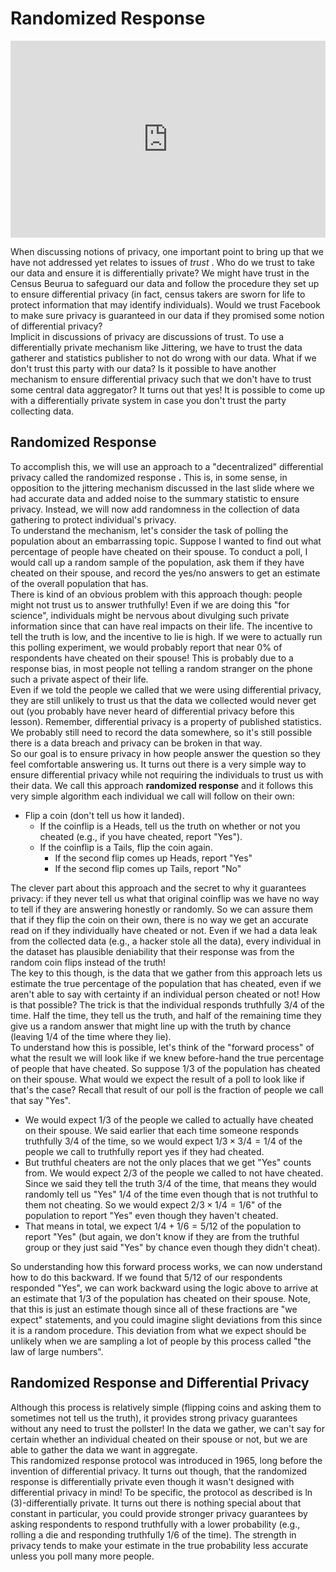 # Randomized Response


<div style="position: relative; padding-bottom: 62.5%; height: 0;">
    <iframe src="https://www.loom.com/embed/cae22f5a50404b05bef82d70392673a7?sharedAppSource=personal_library" frameborder="0" webkitallowfullscreen mozallowfullscreen allowfullscreen style="position: absolute; top: 0; left: 0; width: 100%; height: 100%;"></iframe>
</div>

When discussing notions of privacy, one important point to bring up that we have not addressed yet relates to issues of *trust* . Who do we trust to take our data and ensure it is differentially private? We might have trust in the Census Beurua to safeguard our data and follow the procedure they set up to ensure differential privacy (in fact, census takers are sworn for life to protect information that may identify individuals). Would we trust Facebook to make sure privacy is guaranteed in our data if they promised some notion of differential privacy?  
Implicit in discussions of privacy are discussions of trust. To use a differentially private mechanism like Jittering, we have to trust the data gatherer and statistics publisher to not do wrong with our data. What if we don't trust this party with our data? Is it possible to have another mechanism to ensure differential privacy such that we don't have to trust some central data aggregator? It turns out that yes! It is possible to come up with a differentially private system in case you don't trust the party collecting data.  
##  Randomized Response  

To accomplish this, we will use an approach to a "decentralized" differential privacy called the randomized response **.** This is, in some sense, in opposition to the jittering mechanism discussed in the last slide where we had accurate data and added noise to the summary statistic to ensure privacy. Instead, we will now add randomness in the collection of data gathering to protect individual's privacy.  
To understand the mechanism, let's consider the task of polling the population about an embarrassing topic. Suppose I wanted to find out what percentage of people have cheated on their spouse. To conduct a poll, I would call up a random sample of the population, ask them if they have cheated on their spouse, and record the yes/no answers to get an estimate of the overall population that has.  
There is kind of an obvious problem with this approach though: people might not trust us to answer truthfully! Even if we are doing this "for science", individuals might be nervous about divulging such private information since that can have real impacts on their life. The incentive to tell the truth is low, and the incentive to lie is high. If we were to actually run this polling experiment, we would probably report that near 0% of respondents have cheated on their spouse! This is probably due to a response bias, in most people not telling a random stranger on the phone such a private aspect of their life.  
Even if we told the people we called that we were using differential privacy, they are still unlikely to trust us that the data we collected would never get out (you probably have never heard of differential privacy before this lesson). Remember, differential privacy is a property of published statistics. We probably still need to record the data somewhere, so it's still possible there is a data breach and privacy can be broken in that way.  
So our goal is to ensure privacy in how people answer the question so they feel comfortable answering us. It turns out there is a very simple way to ensure differential privacy while not requiring the individuals to trust us with their data. We call this approach **randomized response** and it follows this very simple algorithm each individual we call will follow on their own:  
-  Flip a coin (don't tell us how it landed).  
    -  If the coinflip is a Heads, tell us the truth on whether or not you cheated (e.g., if you have cheated, report "Yes").  
    -  If the coinflip is a Tails, flip the coin again.  
        -  If the second flip comes up Heads, report "Yes"  
        -  If the second flip comes up Tails, report "No"  



The clever part about this approach and the secret to why it guarantees privacy: if they never tell us what that original coinflip was we have no way to tell if they are answering honestly or randomly. So we can assure them that if they flip the coin on their own, there is no way we get an accurate read on if they individually have cheated or not. Even if we had a data leak from the collected data (e.g., a hacker stole all the data), every individual in the dataset has plausible deniability that their response was from the random coin flips instead of the truth!  
The key to this though, is the data that we gather from this approach lets us estimate the true percentage of the population that has cheated, even if we aren't able to say with certainty if an individual person cheated or not! How is that possible? The trick is that the individual responds truthfully 3/4 of the time. Half the time, they tell us the truth, and half of the remaining time they give us a random answer that might line up with the truth by chance (leaving 1/4 of the time where they lie).  
To understand how this is possible, let's think of the "forward process" of what the result we will look like if we knew before-hand the true percentage of people that have cheated. So suppose 1/3 of the population has cheated on their spouse. What would we expect the result of a poll to look like if that's the case? Recall that result of our poll is the fraction of people we call that say "Yes".  
-  We would expect 1/3 of the people we called to actually have cheated on their spouse. We said earlier that each time someone responds truthfully 3/4 of the time, so we would expect $1/3 \times 3/4 = 1/4$ of the people we call to truthfully report yes if they had cheated.  
-  But truthful cheaters are not the only places that we get "Yes" counts from. We would expect 2/3 of the people we called to not have cheated. Since we said they tell the truth 3/4 of the time, that means they would randomly tell us "Yes" 1/4 of the time even though that is not truthful to them not cheating. So we would expect $2/3 \times 1/4 = 1/6$" of the population to report "Yes" even though they haven't cheated.  
-  That means in total, we expect $1/4 + 1/6 = 5/12$ of the population to report "Yes" (but again, we don't know if they are from the truthful group or they just said "Yes" by chance even though they didn't cheat).  

So understanding how this forward process works, we can now understand how to do this backward. If we found that 5/12 of our respondents responded "Yes", we can work backward using the logic above to arrive at an estimate that 1/3 of the population has cheated on their spouse. Note, that this is just an estimate though since all of these fractions are "we expect" statements, and you could imagine slight deviations from this since it is a random procedure. This deviation from what we expect should be unlikely when we are sampling a lot of people by this process called "the law of large numbers".  
##  Randomized Response and Differential Privacy  

Although this process is relatively simple (flipping coins and asking them to sometimes not tell us the truth), it provides strong privacy guarantees without any need to trust the pollster! In the data we gather, we can't say for certain whether an individual cheated on their spouse or not, but we are able to gather the data we want in aggregate.  
This randomized response protocol was introduced in 1965, long before the invention of differential privacy. It turns out though, that the randomized response is differentially private even though it wasn't designed with differential privacy in mind! To be specific, the protocol as described is $\ln(3)$-differentially private. It turns out there is nothing special about that constant in particular, you could provide stronger privacy guarantees by asking respondents to respond truthfully with a lower probability (e.g., rolling a die and responding truthfully 1/6 of the time). The strength in privacy tends to make your estimate in the true probability less accurate unless you poll many more people.  
